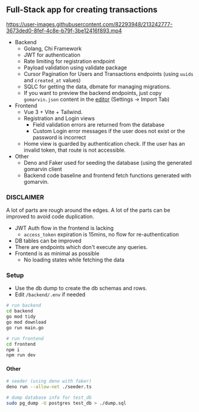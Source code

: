 ## Full-Stack app for creating transactions


https://user-images.githubusercontent.com/82293948/213242777-3673ded0-8fef-4c8e-b79f-3be12416f893.mp4


- Backend
  - Golang, Chi Framework 
  - JWT for authentication
  - Rate limiting for registration endpoint
  - Payload validation using validate package
  - Cursor Pagination for Users and Transactions endpoints (using `uuids` and `created_at` values)
  - SQLC for getting the data, dbmate for managing migrations.
  - If you want to preview the backend endpoints, just copy `gomarvin.json` content in the [editor](https://gomarvin.pages.dev/) (Settings -> Import Tab)
- Frontend
  - Vue 3 + Vite + Tailwind.
  - Registration and Login views
    - Field validation errors are returned from the database
    - Custom Login error messages if the user does not exist or the password is incorrect
  - Home view is guarded by authentication check. If the user has an invalid token, that route is not accessible.
- Other
  - Deno and Faker used for seeding the database (using the generated gomarvin client
  - Backend code baseline and frontend fetch functions generated with gomarvin.

### DISCLAIMER

A lot of parts are rough around the edges. A lot of the parts can be improved to avoid code duplication.

- JWT Auth flow in the frontend is lacking
  - `access_token` expiration is 15mins, no flow for re-authentication
- DB tables can be improved
- There are endpoints which don't execute any queries.
- Frontend is as minimal as possible
  - No loading states while fetching the data

### Setup

- Use the db dump to create the db schemas and rows.
- Edit `/backend/.env` if needed

```bash
# run backend
cd backend
go mod tidy
go mod download
go run main.go

# run frontend
cd frontend
npm i
npm run dev
```

#### Other

```bash
# seeder (using deno with faker)
deno run --allow-net ./seeder.ts

# dump database info for test_db
sudo pg_dump -U postgres test_db > ./dump.sql
```
